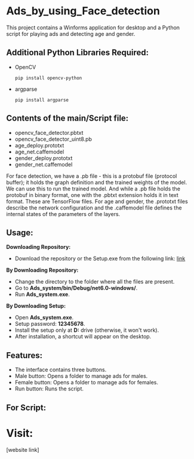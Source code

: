 <!DOCTYPE html>
<html>

<head>
  <title>Ads_by_using_Face_detection</title>
</head>

<body>

  <h1>Ads_by_using_Face_detection</h1>

  <p>This project contains a Winforms application for desktop and a Python script for playing ads and detecting age and gender.</p>

  <h2>Additional Python Libraries Required:</h2>
  <ul>
    <li>OpenCV</li>
    <pre><code>pip install opencv-python</code></pre>
    <li>argparse</li>
    <pre><code>pip install argparse</code></pre>
  </ul>

  <h2>Contents of the main/Script file:</h2>
  <ul>
    <li>opencv_face_detector.pbtxt</li>
    <li>opencv_face_detector_uint8.pb</li>
    <li>age_deploy.prototxt</li>
    <li>age_net.caffemodel</li>
    <li>gender_deploy.prototxt</li>
    <li>gender_net.caffemodel</li>
  </ul>
  <p>For face detection, we have a .pb file - this is a protobuf file (protocol buffer); it holds the graph definition
    and the trained weights of the model. We can use this to run the trained model. And while a .pb file holds the
    protobuf in binary format, one with the .pbtxt extension holds it in text format. These are TensorFlow files. For
    age and gender, the .prototxt files describe the network configuration and the .caffemodel file defines the internal
    states of the parameters of the layers.</p>

  <h2>Usage:</h2>
  <p><b>Downloading Repository:</b></p>
  <ul>
    <li>Download the repository or the Setup.exe from the following link:
      <a href="https://drive.google.com/file/d/1WjhLqJZyNEuX_U8yyvdtAx0gSHOW--n3/view?usp=sharing">link</a>
    </li>
  </ul>
  <p><b>By Downloading Repository:</b></p>
  <ul>
    <li>Change the directory to the folder where all the files are present.</li>
    <li>Go to <b>Ads_system/bin/Debug/net6.0-windows/</b>.</li>
    <li>Run <b>Ads_system.exe</b>.</li>
  </ul>
  </ul>
  <p><b>By Downloading Setup:</b></p>
  <ul>
    <li>Open <b>Ads_system.exe</b>.</li>
    <li>Setup password: <b>12345678</b>.</li>
    <li>Install the setup only at <b>D:</b> drive (otherwise, it won't work).</li>
    <li>After installation, a shortcut will appear on the desktop.</li>
  </ul>

  <h2>Features:</h2>
  <ul>
    <li>The interface contains three buttons.</li>
    <li>Male button: Opens a folder to manage ads for males.</li>
    <li>Female button: Opens a folder to manage ads for females.</li>
    <li>Run button: Runs the script.</li>
  </ul>

  <h2>For Script:</h2>
  <h1>Visit:</h1>
  <p>[website link]</p>

</body>

</html>
